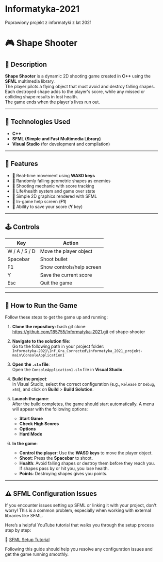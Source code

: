 # Informatyka-2021
Poprawiony projekt z informatyki z lat 2021

# 🎮 Shape Shooter

## 📌 Description  
**Shape Shooter** is a dynamic 2D shooting game created in **C++** using the **SFML** multimedia library.  
The player pilots a flying object that must avoid and destroy falling shapes.  
Each destroyed shape adds to the player's score, while any missed or colliding shape results in lost health.  
The game ends when the player's lives run out.

---

## 🧰 Technologies Used  
- **C++**  
- **SFML (Simple and Fast Multimedia Library)**  
- **Visual Studio** (for development and compilation)  

---

## 🚀 Features  
- 🔹 Real-time movement using **WASD keys**  
- 🔹 Randomly falling geometric shapes as enemies  
- 🔹 Shooting mechanic with score tracking  
- 🔹 Life/health system and game over state  
- 🔹 Simple 2D graphics rendered with SFML  
- 🔹 In-game help screen (**F1**)  
- 🔹 Ability to save your score (**Y** key)  

---

## 🕹️ Controls  
| Key        | Action                          |
|------------|----------------------------------|
| W / A / S / D | Move the player object        |
| Spacebar   | Shoot bullet                   |
| F1         | Show controls/help screen      |
| Y          | Save the current score         |
| Esc        | Quit the game                  |

---


## 🏁 How to Run the Game

Follow these steps to get the game up and running:

1. **Clone the repository:**
   bash
   git clone https://github.com/185755/Informatyka-2021.git
   cd shape-shooter
2. **Navigate to the solution file**:  
   Go to the following path in your project folder:  
   `Informatyka-2021\Inf_Gra_Corrected\informatyka_2021_projekt-main\ConsoleApplication1`

3. **Open the `.sln` file**:  
   Open the `ConsoleApplication1.sln` file in **Visual Studio**.

4. **Build the project**:  
   In Visual Studio, select the correct configuration (e.g., `Release` or `Debug`, `x64`), and click on **Build** > **Build Solution**.

5. **Launch the game**:  
   After the build completes, the game should start automatically. A menu will appear with the following options:  
   - **Start Game**  
   - **Check High Scores**  
   - **Options**  
   - **Hard Mode**

6. **In the game**:  
   - **Control the player**: Use the **WASD keys** to move the player object.
   - **Shoot**: Press the **Spacebar** to shoot.
   - **Health**: Avoid falling shapes or destroy them before they reach you. If shapes pass by or hit you, you lose health.
   - **Points**: Destroying shapes gives you points.
   
 ---
## ⚠️ SFML Configuration Issues

If you encounter issues setting up SFML or linking it with your project, don't worry! This is a common problem, especially when working with external libraries like SFML.

Here’s a helpful YouTube tutorial that walks you through the setup process step by step:

🔗 [SFML Setup Tutorial](https://www.youtube.com/watch?v=A5tXaXa_Tss)

Following this guide should help you resolve any configuration issues and get the game running smoothly.
